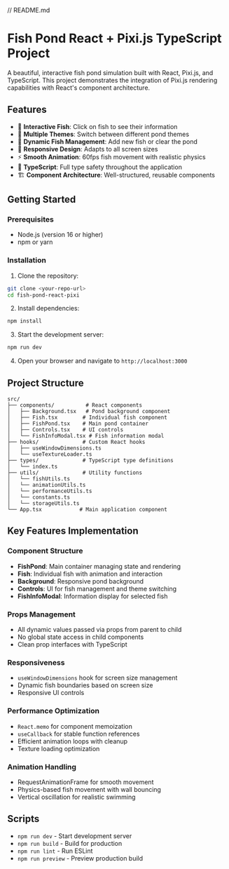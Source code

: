 // README.md
# Fish Pond React + Pixi.js TypeScript Project

A beautiful, interactive fish pond simulation built with React, Pixi.js, and TypeScript. This project demonstrates the integration of Pixi.js rendering capabilities with React's component architecture.

## Features

- 🐠 **Interactive Fish**: Click on fish to see their information
- 🎨 **Multiple Themes**: Switch between different pond themes
- 🔧 **Dynamic Fish Management**: Add new fish or clear the pond
- 📱 **Responsive Design**: Adapts to all screen sizes
- ⚡ **Smooth Animation**: 60fps fish movement with realistic physics
- 🎯 **TypeScript**: Full type safety throughout the application
- 🏗️ **Component Architecture**: Well-structured, reusable components


## Getting Started

### Prerequisites

- Node.js (version 16 or higher)
- npm or yarn

### Installation

1. Clone the repository:
```bash
git clone <your-repo-url>
cd fish-pond-react-pixi
```

2. Install dependencies:
```bash
npm install
```

3. Start the development server:
```bash
npm run dev
```

4. Open your browser and navigate to `http://localhost:3000`

## Project Structure

```
src/
├── components/          # React components
│   ├── Background.tsx   # Pond background component
│   ├── Fish.tsx        # Individual fish component
│   ├── FishPond.tsx    # Main pond container
│   ├── Controls.tsx    # UI controls
│   └── FishInfoModal.tsx # Fish information modal
├── hooks/              # Custom React hooks
│   ├── useWindowDimensions.ts
│   └── useTextureLoader.ts
├── types/              # TypeScript type definitions
│   └── index.ts
├── utils/              # Utility functions
│   └── fishUtils.ts
│   └── animationUtils.ts
│   └── performanceUtils.ts
│   └── constants.ts
│   └── storageUtils.ts
└── App.tsx            # Main application component
```

## Key Features Implementation

### Component Structure
- **FishPond**: Main container managing state and rendering
- **Fish**: Individual fish with animation and interaction
- **Background**: Responsive pond background
- **Controls**: UI for fish management and theme switching
- **FishInfoModal**: Information display for selected fish

### Props Management
- All dynamic values passed via props from parent to child
- No global state access in child components
- Clean prop interfaces with TypeScript

### Responsiveness
- `useWindowDimensions` hook for screen size management
- Dynamic fish boundaries based on screen size
- Responsive UI controls

### Performance Optimization
- `React.memo` for component memoization
- `useCallback` for stable function references
- Efficient animation loops with cleanup
- Texture loading optimization

### Animation Handling
- RequestAnimationFrame for smooth movement
- Physics-based fish movement with wall bouncing
- Vertical oscillation for realistic swimming

## Scripts

- `npm run dev` - Start development server
- `npm run build` - Build for production
- `npm run lint` - Run ESLint
- `npm run preview` - Preview production build
